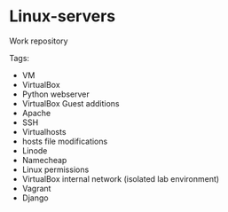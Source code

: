 # Linux-servers
Work repository

Tags:

- VM
- VirtualBox
- Python webserver
- VirtualBox Guest additions
- Apache
- SSH
- Virtualhosts
- hosts file modifications
- Linode
- Namecheap
- Linux permissions
- VirtualBox internal network (isolated lab environment)
- Vagrant
- Django
